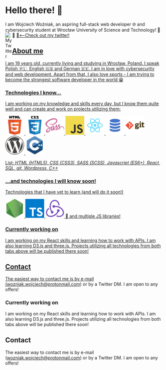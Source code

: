 # Hello there! 👋
I am Wojciech Woźniak, an aspiring full-stack web developer 🌐 and cybersecurity student at Wrocław University of Science and Technology! 🏫
᲼
<a href="https://twitter.com/woj_wozniak">
  <img align="left" alt="My Twitter" width="22px" src="https://raw.githubusercontent.com/peterthehan/peterthehan/master/assets/twitter.svg" />᲼<--Check out my twitter!

##  About me
I am 19 years old, currently living and studying in Wrocław, Poland. I speak Polish 🇵🇱, English 🇬🇧 and German 🇩🇪. I am in love with cybersecurity and web development. Apart from that, I also love sports - I am trying to become the strongest software developer in the world 😁


### Technologies I know...   

I am working on my knowledge and skills every day, but I know them quite well and can create and work on projects utilizing them:

<img height="60" src="https://raw.githubusercontent.com/github/explore/80688e429a7d4ef2fca1e82350fe8e3517d3494d/topics/html/html.png" alt="HTML5 logo"> <img height="60" src="https://raw.githubusercontent.com/github/explore/80688e429a7d4ef2fca1e82350fe8e3517d3494d/topics/css/css.png" alt="CSS3 logo"> <img height="60" src="https://raw.githubusercontent.com/github/explore/80688e429a7d4ef2fca1e82350fe8e3517d3494d/topics/sass/sass.png" alt="SASS logo"> <img height="60" src="https://raw.githubusercontent.com/github/explore/80688e429a7d4ef2fca1e82350fe8e3517d3494d/topics/javascript/javascript.png" alt ="Javascript logo"> <img height="60" src="https://raw.githubusercontent.com/github/explore/80688e429a7d4ef2fca1e82350fe8e3517d3494d/topics/react/react.png" alt ="React logo"> <img height="60" src="https://raw.githubusercontent.com/github/explore/80688e429a7d4ef2fca1e82350fe8e3517d3494d/topics/sql/sql.png" alt="SQL logo"> <img height="60" src="https://raw.githubusercontent.com/github/explore/80688e429a7d4ef2fca1e82350fe8e3517d3494d/topics/git/git.png" alt="GIT logo"> <img height="60" src="https://raw.githubusercontent.com/github/explore/80688e429a7d4ef2fca1e82350fe8e3517d3494d/topics/wordpress/wordpress.png" alt="WordPress logo"> <img height="60" src="https://raw.githubusercontent.com/github/explore/80688e429a7d4ef2fca1e82350fe8e3517d3494d/topics/cpp/cpp.png" alt ="C++ logo">
  
List: 
_HTML (HTML5), CSS (CSS3), SASS (SCSS), Javascript (ES6+), React, SQL, git, Wordpress, C++_

### ...and technologies I will know soon!
Technologies that I have yet to learn (and will do it soon!)

<img height="60" src="https://raw.githubusercontent.com/github/explore/80688e429a7d4ef2fca1e82350fe8e3517d3494d/topics/nodejs/nodejs.png" alt ="Node.js logo">
<img height="60" src="https://raw.githubusercontent.com/github/explore/80688e429a7d4ef2fca1e82350fe8e3517d3494d/topics/typescript/typescript.png" alt ="Typescript logo">
<img height="60" src="https://raw.githubusercontent.com/github/explore/80688e429a7d4ef2fca1e82350fe8e3517d3494d/topics/redux/redux.png" alt ="Typescript logo"> 
᲼ and multiple JS libraries!

### Currently working on
I am working on my React skills and learning how to work with APIs. I am also learning D3.js and three.js. Projects utilizing all technologies from both tabs above will be published there soon!

## Contact 
The easiest way to contact me is by e-mail (wozniak.wojciech@protonmail.com) or by a Twitter DM. I am open to any offers!


### Currently working on
I am working on my React skills and learning how to work with APIs. I am also learning D3.js and three.js. Projects utilizing all technologies from both tabs above will be published there soon!

## Contact 
The easiest way to contact me is by e-mail (wozniak.wojciech@protonmail.com) or by a Twitter DM. I am open to any offers!
